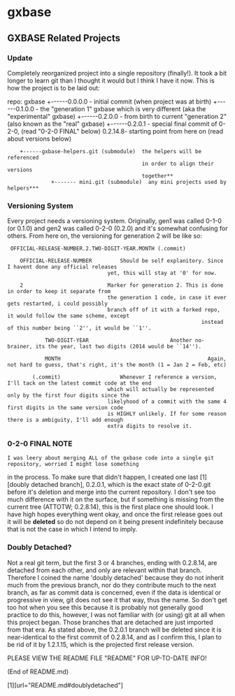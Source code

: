gxbase
========================================

<h2>GXBASE Related Projects</h2>

<h3>Update</h3>

Completely reorganized project into a single repository (finally!).
It took a bit longer to learn git than I thought it would but I think
I have it now. This is how the project is to be laid out:
 
 repo: gxbase
        +------0.0.0.0 - initial commit (when project was at birth)
        +------0.1.0.0 - the "generation 1" gxbase which is very 
                         different (aka the "experimental" gxbase)
        +------0.2.0.0 - from birth to current "generation 2" 
                         (also known as the "real" gxbase)
			  +------0.2.0.1 - special final commit of 0-2-0, (read "0-2-0 FINAL" below)
               0.2.14.8- starting point from here on (read about versions below)


        +------gxbase-helpers.git (submodule)  the helpers will be referenced 
                                               in order to align their versions
                                               together** 
                  +------- mini.git (submodule)  any mini projects used by helpers***
                  

<h3>Versioning System</h3>

Every project needs a versioning system. Originally, gen1 was called 0-1-0 (or 0.1.0) and
gen2 was called 0-2-0 (0.2.0) and it's somewhat confusing for others. From here on, the
versioning for generation 2 will be like so:

     OFFICIAL-RELEASE-NUMBER.2.TWO-DIGIT-YEAR.MONTH (.commit)  

        OFFICIAL-RELEASE-NUMBER			Should be self explanitory. Since I havent done any official releases
                                    yet, this will stay at '0' for now.

        2                           Marker for generation 2. This is done in order to keep it separate from
                                    the generation 1 code, in case it ever gets restarted, i could possibly
                                    branch off of it with a forked repo, it would follow the same scheme, except
															      instead of this number being ``2'', it would be ``1''.
				
				TWO-DIGIT-YEAR							Another no-brainer, its the year, last two digits (2014 would be ``14'').
			
				MONTH												Again, not hard to guess, that's right, it's the month (1 = Jan 2 = Feb, etc)
  
		    (.commit)                   Whenever I reference a version, I'll tack on the latest commit code at the end
                                    which will actually be represented only by the first four digits since the
                                    likelyhood of a commit with the same 4 first digits in the same version code
                                    is HIGHLY unlikely. If for some reason there is a ambiguity, I'll add enough
                                    extra digits to resolve it.								                                                      

<h3>0-2-0 FINAL NOTE</h3>

	I was leery about merging ALL of the gxbase code into a single git repository, worried I might lose something
in the process. To make sure that didn't happen, I created one last [1][doubly detached branch], 0.2.0.1, which is
the exact state of 0-2-0.git before it's deletion and merge into the current repository. I don't see too much
difference with it on the surface, but if something is missing from the current tree (ATTOTW; 0.2.8.14), this is
the first place one should look. I have high hopes everything went okay, and once the first release goes out
it will be <b>deleted</b> so do not depend on it being present indefinitely because that is not the case in
which I intend to imply. 


<h3><a name="doublydetached">Doubly Detached?</a></h3>

   Not a real git term, but the first 3 or 4 branches, ending with 0.2.8.14, are detached from each other, and only
are relevant within that branch. Therefore I coined the name 'doubly detached' because they do not inherit much
from the previous branch, nor do they contribute much to the next branch, as far as commit data is concerned, even
if the data is identical or progressive in view, git does not see it that way, thus the name. So don't get too hot
when you see this because it is probably not generally good practice to do this, however, I was not familiar with
(or using) git at all when this project began. Those branches that are detached are just imported from that era.
As stated above, the 0.2.0.1 branch will be deleted since it is near-identical to the first commit of 0.2.8.14, and
as I confirm this, I plan to be rid of it by 1.2.1.15, which is the projected first release version.

PLEASE VIEW THE README FILE "README" FOR UP-TO-DATE INFO!


<p><font style="size:x-small">(End of README.md)</font></p>

 [1][url="README.md#doublydetached"]                                                  
